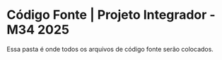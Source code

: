 # Código Fonte | Projeto Integrador - M34 2025

Essa pasta é onde todos os arquivos de código fonte serão colocados.
